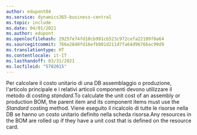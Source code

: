 ```yaml
---
author: edupont04
ms.service: dynamics365-business-central
ms.topic: include
ms.date: 04/01/2021
ms.author: edupont
ms.openlocfilehash: 2925fe74fd10cb991cb523c972cefa22109f8a64
ms.sourcegitcommit: 766e2840fd16efb901d211d7fa64d96766ac99d9
ms.translationtype: HT
ms.contentlocale: it-IT
ms.lasthandoff: 03/31/2021
ms.locfileid: "5782015"
---
```

<span data-ttu-id="4dbde-101">Per calcolare il costo unitario di una DB assemblaggio o produzione, l'articolo principale e i relativi articoli componenti devono utilizzare il metodo di costing *standard*.</span><span class="sxs-lookup"><span data-stu-id="4dbde-101">To calculate the unit cost of an assembly or production BOM, the parent item and its component items must use the *Standard* costing method.</span></span> <span data-ttu-id="4dbde-102">Viene eseguito il ricalcolo di tutte le risorse nella DB se hanno un costo unitario definito nella scheda risorsa.</span><span class="sxs-lookup"><span data-stu-id="4dbde-102">Any resources in the BOM are rolled up if they have a unit cost that is defined on the resource card.</span></span>
